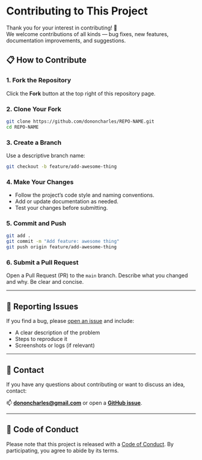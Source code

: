 
# Contributing to This Project

Thank you for your interest in contributing! 🎉  
We welcome contributions of all kinds — bug fixes, new features, documentation improvements, and suggestions.

## 📋 How to Contribute

### 1. Fork the Repository
Click the **Fork** button at the top right of this repository page.

### 2. Clone Your Fork
```bash
git clone https://github.com/dononcharles/REPO-NAME.git
cd REPO-NAME
````

### 3. Create a Branch

Use a descriptive branch name:

```bash
git checkout -b feature/add-awesome-thing
```

### 4. Make Your Changes

* Follow the project’s code style and naming conventions.
* Add or update documentation as needed.
* Test your changes before submitting.

### 5. Commit and Push

```bash
git add .
git commit -m "Add feature: awesome thing"
git push origin feature/add-awesome-thing
```

### 6. Submit a Pull Request

Open a Pull Request (PR) to the `main` branch.
Describe what you changed and why. Be clear and concise.

---

## 🐛 Reporting Issues

If you find a bug, please [open an issue](https://github.com/dononcharles/REPO-NAME/issues) and include:

* A clear description of the problem
* Steps to reproduce it
* Screenshots or logs (if relevant)

---

## 💬 Contact

If you have any questions about contributing or want to discuss an idea, contact:

📫 **[dononcharles@gmail.com](mailto:dononcharles@gmail.com)**
or open a **[GitHub issue](https://github.com/dononcharles/REPO-NAME/issues)**.

---

## 🤝 Code of Conduct

Please note that this project is released with a [Code of Conduct](./CODE_OF_CONDUCT.md).
By participating, you agree to abide by its terms.

```
